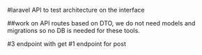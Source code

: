#laravel 
API to test architecture on the interface
 
##work on API routes based on DTO, we do not need models and migrations so no DB is needed for these tools.

#3 endpoint with get
#1 endpoint for post

